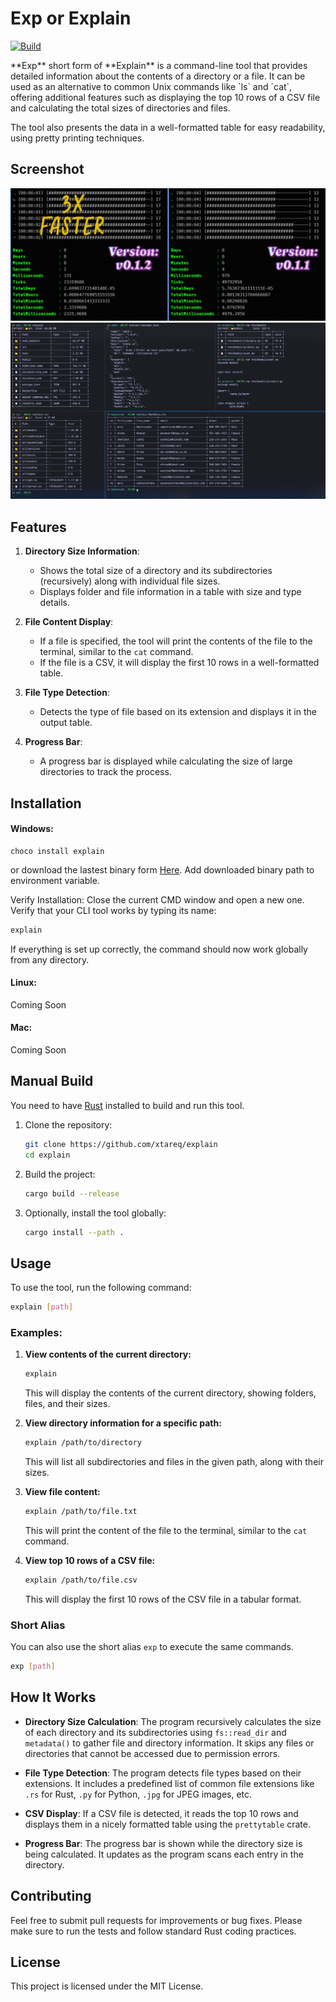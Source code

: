 # Exp or Explain
<p align="center">



[![Build](https://github.com/xtareq/exaplain/actions/workflows/explain.yml/badge.svg)](https://github.com/xtareq/explain/actions/workflows/explain.yml)
</p>
**Exp** short form of **Explain** is a command-line tool that provides detailed information about the contents of a directory or a file. It can be used as an alternative to common Unix commands like `ls` and `cat`, offering additional features such as displaying the top 10 rows of a CSV file and calculating the total sizes of directories and files. 

The tool also presents the data in a well-formatted table for easy readability, using pretty printing techniques.
## Screenshot
![Explain CLI Screenshot](screenshots/sshot2.png)
![Explain CLI Screenshot](screenshots/sshot1.png)
## Features

1. **Directory Size Information**: 
   - Shows the total size of a directory and its subdirectories (recursively) along with individual file sizes.
   - Displays folder and file information in a table with size and type details.

2. **File Content Display**:
   - If a file is specified, the tool will print the contents of the file to the terminal, similar to the `cat` command.
   - If the file is a CSV, it will display the first 10 rows in a well-formatted table.

3. **File Type Detection**:
   - Detects the type of file based on its extension and displays it in the output table.

4. **Progress Bar**:
   - A progress bar is displayed while calculating the size of large directories to track the process.
## Installation

#### Windows: 
```pwsh
choco install explain
```
or download the lastest binary form [Here](https://github.com/xtareq/explain/releases/download/v0.1.2/explain.exe). Add downloaded binary path to environment variable.

Verify Installation: Close the current CMD window and open a new one. Verify that your CLI tool works by typing its name:

```bash
explain
```
If everything is set up correctly, the command should now work globally from any directory.
#### Linux: 
Coming Soon
#### Mac: 
Coming Soon

## Manual Build

You need to have [Rust](https://www.rust-lang.org/tools/install) installed to build and run this tool.

1. Clone the repository:
   ```bash
   git clone https://github.com/xtareq/explain
   cd explain
   ```

2. Build the project:
   ```bash
   cargo build --release
   ```

3. Optionally, install the tool globally:
   ```bash
   cargo install --path .
   ```

## Usage

To use the tool, run the following command:

```bash
explain [path]
```

### Examples:

1. **View contents of the current directory:**
   ```bash
   explain
   ```

   This will display the contents of the current directory, showing folders, files, and their sizes.

2. **View directory information for a specific path:**
   ```bash
   explain /path/to/directory
   ```

   This will list all subdirectories and files in the given path, along with their sizes.

3. **View file content:**
   ```bash
   explain /path/to/file.txt
   ```

   This will print the content of the file to the terminal, similar to the `cat` command.

4. **View top 10 rows of a CSV file:**
   ```bash
   explain /path/to/file.csv
   ```

   This will display the first 10 rows of the CSV file in a tabular format.

### Short Alias

You can also use the short alias `exp` to execute the same commands.

```bash
exp [path]
```

## How It Works

- **Directory Size Calculation**: The program recursively calculates the size of each directory and its subdirectories using `fs::read_dir` and `metadata()` to gather file and directory information. It skips any files or directories that cannot be accessed due to permission errors.
  
- **File Type Detection**: The program detects file types based on their extensions. It includes a predefined list of common file extensions like `.rs` for Rust, `.py` for Python, `.jpg` for JPEG images, etc.
  
- **CSV Display**: If a CSV file is detected, it reads the top 10 rows and displays them in a nicely formatted table using the `prettytable` crate.

- **Progress Bar**: The progress bar is shown while the directory size is being calculated. It updates as the program scans each entry in the directory.


## Contributing

Feel free to submit pull requests for improvements or bug fixes. Please make sure to run the tests and follow standard Rust coding practices.

## License

This project is licensed under the MIT License.
